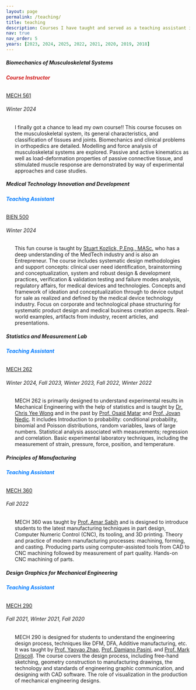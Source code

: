 ```yaml
---
layout: page
permalink: /teaching/
title: teaching
description: Courses I have taught and served as a teaching assistant in the past.
nav: true
nav_order: 5
years: [2023, 2024, 2025, 2022, 2021, 2020, 2019, 2018]
---
```



<div class="content">

  <div class="card mt-3">
    <div class="p-3">
      <div class="row">
        <div class="col-sm-10">
          <h5 class="font-weight-bold d-inline">Biomechanics of Musculoskeletal Systems</h5>
          <h6 class="d-inline ml-2" style="color: #d01414; font-weight: bold;">Course Instructor</h6>
        </div>
        <div class="col-sm-2 text-left text-sm-right">
          <a class="badge font-weight-bold light-blue darken-1 text-uppercase align-middle" href="https://www.mcgill.ca/mecheng/grad/courses" target="_blank">
              MECH 561
          </a>
        </div>
      </div>
      <h6 class="font-italic mt-2 mt-sm-0">Winter 2024</h6>
      <ul class="card-text font-weight-light list-group list-group-flush">
        <p>
          I finally got a chance to lead my own course!! This course focuses on the musculoskeletal system, its general characteristics, and classification of tissues and joints. Biomechanics and clinical problems in orthopedics are detailed. Modelling and force analysis of musculoskeletal systems are explored. Passive and active kinematics as well as load-deformation properties of passive connective tissue, and stimulated muscle response are demonstrated by way of experimental approaches and case studies.
        </p>
      </ul>
    </div>
  </div>

  <div class="card mt-3">
    <div class="p-3">
      <div class="row">
        <div class="col-sm-10">
          <h5 class="font-weight-bold d-inline">Medical Technology Innovation and Development</h5>
          <h6 class="d-inline ml-2" style="color: #007bff; font-weight: bold;">Teaching Assistant</h6>
        </div>
        <div class="col-sm-2 text-left text-sm-right">
          <a class="badge font-weight-bold light-blue darken-1 text-uppercase align-middle" href="https://www.mcgill.ca/study/2024-2025/courses/bien-500" target="_blank">
              BIEN 500
          </a>
        </div>
      </div>
      <h6 class="font-italic mt-2 mt-sm-0">Winter 2024</h6>
      <ul class="card-text font-weight-light list-group list-group-flush">
        <p>
          This fun course is taught by <a href='https://www.linkedin.com/in/stuartkozlick/?original_referer=https%3A%2F%2Fwww%2Egoogle%2Ecom%2F&originalSubdomain=ca'>Stuart Kozlick, P.Eng., MASc.</a> who has a deep understanding of the MedTech industry and is also an Entrepreneur. The course includes systematic design methodologies and support concepts: clinical user need identification, brainstorming and conceptualization, system and robust design & development practices, verification & validation testing and failure modes analysis, regulatory affairs, for medical devices and technologies. Concepts and framework of ideation and conceptualization through to device output for sale as realized and defined by the medical device technology industry. Focus on corporate and technological phase structuring for systematic product design and medical business creation aspects. Real-world examples, artifacts from industry, recent articles, and presentations.
        </p>
      </ul>
    </div>
  </div>

  <div class="card mt-3">
    <div class="p-3">
      <div class="row">
        <div class="col-sm-10">
          <h5 class="font-weight-bold d-inline">Statistics and Measurement Lab</h5>
          <h6 class="d-inline ml-2" style="color: #007bff; font-weight: bold;">Teaching Assistant</h6>
        </div>
        <div class="col-sm-2 text-left text-sm-right">
          <a class="badge font-weight-bold light-blue darken-1 text-uppercase align-middle" href="https://www.mcgill.ca/study/2022-2023/courses/mech-262" target="_blank">
              MECH 262
          </a>
        </div>
      </div>
      <h6 class="font-italic mt-2 mt-sm-0">Winter 2024, Fall 2023, Winter 2023, Fall 2022, Winter 2022</h6>
      <ul class="card-text font-weight-light list-group list-group-flush">
        <p>
          MECH 262 is primarily designed to understand experimental results in Mechanical Engineering with the help of statistics and is taught by <a href='https://chrisywong.github.io/'>Dr. Chris Yee Wong</a> and in the past by <a href='https://www.linkedin.com/in/osaid-matar-ph-d-47b79a46/'>Prof. Osaid Matar</a> and <a href='https://www.mcgill.ca/mecheng/people/staff/jovan-nedic'>Prof. Jovan Nedic</a>. It includes Introduction to probability: conditional probability, binomial and Poisson distributions, random variables, laws of large numbers. Statistical analysis associated with measurements; regression and correlation. Basic experimental laboratory techniques, including the measurement of strain, pressure, force, position, and temperature.
        </p>
      </ul>
    </div>
  </div>

  <div class="card mt-3">
    <div class="p-3">
      <div class="row">
        <div class="col-sm-10">
          <h5 class="font-weight-bold d-inline">Principles of Manufacturing</h5>
          <h6 class="d-inline ml-2" style="color: #007bff; font-weight: bold;">Teaching Assistant</h6>
        </div>
        <div class="col-sm-2 text-left text-sm-right">
          <a class="badge font-weight-bold light-blue darken-1 text-uppercase align-middle" href="https://www.mcgill.ca/study/2022-2023/courses/mech-360" target="_blank">
              MECH 360
          </a>
        </div>
      </div>
      <h6 class="font-italic mt-2 mt-sm-0">Fall 2022</h6>
      <ul class="card-text font-weight-light list-group list-group-flush">
        <p>
          MECH 360 was taught by <a href='https://www.mcgill.ca/continuingstudies/scs-community/biographies/sabih-amar'>Prof. Amar Sabih</a> and is designed to introduce students to the latest manufacturing techniques in part design, Computer Numeric Control (CNC), its tooling, and 3D printing. Theory and practice of modern manufacturing processes: machining, forming, and casting. Producing parts using computer-assisted tools from CAD to CNC machining followed by measurement of part quality. Hands-on CNC machining of parts.
        </p>
      </ul>
    </div>
  </div>

  <div class="card mt-3">
    <div class="p-3">
      <div class="row">
        <div class="col-sm-10">
          <h5 class="font-weight-bold d-inline">Design Graphics for Mechanical Engineering</h5>
          <h6 class="d-inline ml-2" style="color: #007bff; font-weight: bold;">Teaching Assistant</h6>
        </div>
        <div class="col-sm-2 text-left text-sm-right">
          <a class="badge font-weight-bold light-blue darken-1 text-uppercase align-middle" href="https://www.mcgill.ca/study/2021-2022/courses/mech-290" target="_blank">
              MECH 290
          </a>
        </div>
      </div>
      <h6 class="font-italic mt-2 mt-sm-0">Fall 2021, Winter 2021, Fall 2020</h6>
      <ul class="card-text font-weight-light list-group list-group-flush">
        <p>
          MECH 290 is designed for students to understand the engineering design process, techniques like DFM, DFA, Additive manufacturing, etc. It was taught by <a href='https://www.mcgill.ca/mecheng/yaoyao-zhao'>Prof. Yaoyao Zhao</a>, <a href='https://www.mcgill.ca/mecheng/damiano-pasini'>Prof. Damiano Pasini</a>, and <a href='https://www.mcgill.ca/mecheng/people/staff/mark-driscoll'>Prof. Mark Driscoll</a>. The course covers the design process, including free-hand sketching, geometry construction to manufacturing drawings, the technology and standards of engineering graphic communication, and designing with CAD software. The role of visualization in the production of mechanical engineering designs.
        </p>
      </ul>
    </div>
  </div>

</div>
